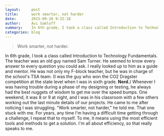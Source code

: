 ```yaml
---
layout:     post
title:      work smarter, not harder
date:       2015-09-28 9:32:18
author:     Avi Samloff
summary:    In 6th grade, I took a class called Introduction to Technology Fundamentals.
categories: blog
---
```


>Work smarter, not harder.

In 6th grade, I took a class called Introduction to Technology Fundamentals. The teacher was an old guy named Sam Turner. He seemed to know every answer to every question you could ask. I really looked up to him as a guide and mentor. He was not only my F-block teacher, but he was in charge of the school's TSA team. (I was the guy who won the CO2 Dragster competition at the state level when I was in sixth grade. **Nerd.**) Whenever I was having trouble during a phase of my designing or testing, he always had the best nuggets of wisdom to get me over the speed bumps. One weekend, it was 8 or 9 at night, and I was in his classroom with a few others working out the last minute details of our projects. He came to me after noticing I was struggling. "Work smarter, not harder," he told me. That one stuck with me. For years, any time I'm having a difficult time getting through a challenge, I repeat that to myself. To me, it means using the most efficient tools and methods to get a solution. I'm all about efficiency, so that really speaks to me.
